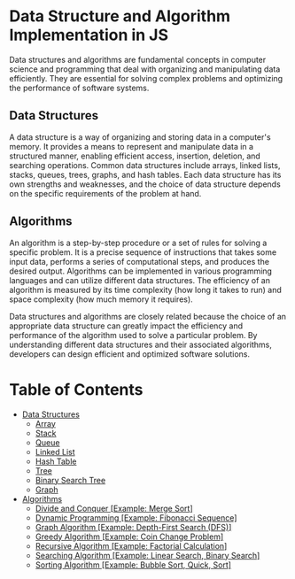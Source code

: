 # Data Structure and Algorithm Implementation in JS

Data structures and algorithms are fundamental concepts in computer science and programming that deal with organizing and manipulating data efficiently. They are essential for solving complex problems and optimizing the performance of software systems.

## Data Structures
A data structure is a way of organizing and storing data in a computer's memory. It provides a means to represent and manipulate data in a structured manner, enabling efficient access, insertion, deletion, and searching operations. Common data structures include arrays, linked lists, stacks, queues, trees, graphs, and hash tables. Each data structure has its own strengths and weaknesses, and the choice of data structure depends on the specific requirements of the problem at hand.

## Algorithms
An algorithm is a step-by-step procedure or a set of rules for solving a specific problem. It is a precise sequence of instructions that takes some input data, performs a series of computational steps, and produces the desired output. Algorithms can be implemented in various programming languages and can utilize different data structures. The efficiency of an algorithm is measured by its time complexity (how long it takes to run) and space complexity (how much memory it requires).

Data structures and algorithms are closely related because the choice of an appropriate data structure can greatly impact the efficiency and performance of the algorithm used to solve a particular problem. By understanding different data structures and their associated algorithms, developers can design efficient and optimized software solutions.

# Table of Contents

* [Data Structures](https://github.com/gorkhali125/data-structure-algorithm-js/tree/main/data_structures)
    * [Array](https://github.com/gorkhali125/data-structure-algorithm-js/blob/main/data_structures/array.js)
    * [Stack](https://github.com/gorkhali125/data-structure-algorithm-js/blob/main/data_structures/stack.js)
    * [Queue](https://github.com/gorkhali125/data-structure-algorithm-js/blob/main/data_structures/queue.js)
    * [Linked List](https://github.com/gorkhali125/data-structure-algorithm-js/blob/main/data_structures/linked-list.js)
    * [Hash Table](https://github.com/gorkhali125/data-structure-algorithm-js/blob/main/data_structures/hash-table.js)
    * [Tree](https://github.com/gorkhali125/data-structure-algorithm-js/blob/main/data_structures/tree.js)
    * [Binary Search Tree](https://github.com/gorkhali125/data-structure-algorithm-js/blob/main/data_structures/binary-search-tree.js)
    * [Graph](https://github.com/gorkhali125/data-structure-algorithm-js/blob/main/data_structures/graph.js)
* [Algorithms](https://github.com/gorkhali125/data-structure-algorithm-js/tree/main/algorithms)
    * [Divide and Conquer [Example: Merge Sort]](https://github.com/gorkhali125/data-structure-algorithm-js/blob/main/algorithms/divide-and-conquer.js)
    * [Dynamic Programming [Example: Fibonacci Sequence]](https://github.com/gorkhali125/data-structure-algorithm-js/blob/main/algorithms/dynamic-programming.js)
    * [Graph Algorithm [Example: Depth-First Search (DFS)]](https://github.com/gorkhali125/data-structure-algorithm-js/blob/main/algorithms/graph.js)
    * [Greedy Algorithm [Example: Coin Change Problem]](https://github.com/gorkhali125/data-structure-algorithm-js/blob/main/algorithms/greedy.js)
    * [Recursive Algorithm [Example: Factorial Calculation]](https://github.com/gorkhali125/data-structure-algorithm-js/blob/main/algorithms/recursion.js)
    * [Searching Algorithm [Example: Linear Search, Binary Search]](https://github.com/gorkhali125/data-structure-algorithm-js/blob/main/algorithms/searching.js)
    * [Sorting Algorithm [Example: Bubble Sort, Quick, Sort]](https://github.com/gorkhali125/data-structure-algorithm-js/blob/main/algorithms/sorting.js)
